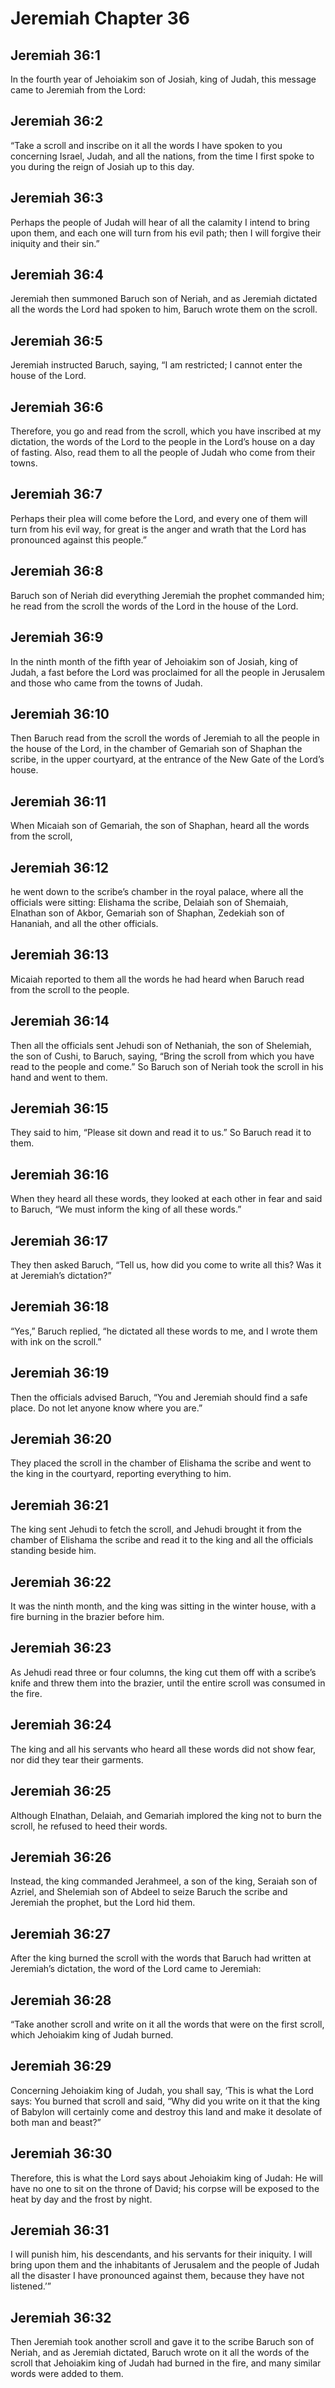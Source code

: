 # Jeremiah Chapter 36

## Jeremiah 36:1
In the fourth year of Jehoiakim son of Josiah, king of Judah, this message came to Jeremiah from the Lord:

## Jeremiah 36:2
“Take a scroll and inscribe on it all the words I have spoken to you concerning Israel, Judah, and all the nations, from the time I first spoke to you during the reign of Josiah up to this day.

## Jeremiah 36:3
Perhaps the people of Judah will hear of all the calamity I intend to bring upon them, and each one will turn from his evil path; then I will forgive their iniquity and their sin.”

## Jeremiah 36:4
Jeremiah then summoned Baruch son of Neriah, and as Jeremiah dictated all the words the Lord had spoken to him, Baruch wrote them on the scroll.

## Jeremiah 36:5
Jeremiah instructed Baruch, saying, “I am restricted; I cannot enter the house of the Lord.

## Jeremiah 36:6
Therefore, you go and read from the scroll, which you have inscribed at my dictation, the words of the Lord to the people in the Lord’s house on a day of fasting. Also, read them to all the people of Judah who come from their towns.

## Jeremiah 36:7
Perhaps their plea will come before the Lord, and every one of them will turn from his evil way, for great is the anger and wrath that the Lord has pronounced against this people.”

## Jeremiah 36:8
Baruch son of Neriah did everything Jeremiah the prophet commanded him; he read from the scroll the words of the Lord in the house of the Lord.

## Jeremiah 36:9
In the ninth month of the fifth year of Jehoiakim son of Josiah, king of Judah, a fast before the Lord was proclaimed for all the people in Jerusalem and those who came from the towns of Judah.

## Jeremiah 36:10
Then Baruch read from the scroll the words of Jeremiah to all the people in the house of the Lord, in the chamber of Gemariah son of Shaphan the scribe, in the upper courtyard, at the entrance of the New Gate of the Lord’s house.

## Jeremiah 36:11
When Micaiah son of Gemariah, the son of Shaphan, heard all the words from the scroll,

## Jeremiah 36:12
he went down to the scribe’s chamber in the royal palace, where all the officials were sitting: Elishama the scribe, Delaiah son of Shemaiah, Elnathan son of Akbor, Gemariah son of Shaphan, Zedekiah son of Hananiah, and all the other officials.

## Jeremiah 36:13
Micaiah reported to them all the words he had heard when Baruch read from the scroll to the people.

## Jeremiah 36:14
Then all the officials sent Jehudi son of Nethaniah, the son of Shelemiah, the son of Cushi, to Baruch, saying, “Bring the scroll from which you have read to the people and come.” So Baruch son of Neriah took the scroll in his hand and went to them.

## Jeremiah 36:15
They said to him, “Please sit down and read it to us.” So Baruch read it to them.

## Jeremiah 36:16
When they heard all these words, they looked at each other in fear and said to Baruch, “We must inform the king of all these words.”

## Jeremiah 36:17
They then asked Baruch, “Tell us, how did you come to write all this? Was it at Jeremiah’s dictation?”

## Jeremiah 36:18
“Yes,” Baruch replied, “he dictated all these words to me, and I wrote them with ink on the scroll.”

## Jeremiah 36:19
Then the officials advised Baruch, “You and Jeremiah should find a safe place. Do not let anyone know where you are.”

## Jeremiah 36:20
They placed the scroll in the chamber of Elishama the scribe and went to the king in the courtyard, reporting everything to him.

## Jeremiah 36:21
The king sent Jehudi to fetch the scroll, and Jehudi brought it from the chamber of Elishama the scribe and read it to the king and all the officials standing beside him.

## Jeremiah 36:22
It was the ninth month, and the king was sitting in the winter house, with a fire burning in the brazier before him.

## Jeremiah 36:23
As Jehudi read three or four columns, the king cut them off with a scribe’s knife and threw them into the brazier, until the entire scroll was consumed in the fire.

## Jeremiah 36:24
The king and all his servants who heard all these words did not show fear, nor did they tear their garments.

## Jeremiah 36:25
Although Elnathan, Delaiah, and Gemariah implored the king not to burn the scroll, he refused to heed their words.

## Jeremiah 36:26
Instead, the king commanded Jerahmeel, a son of the king, Seraiah son of Azriel, and Shelemiah son of Abdeel to seize Baruch the scribe and Jeremiah the prophet, but the Lord hid them.

## Jeremiah 36:27
After the king burned the scroll with the words that Baruch had written at Jeremiah’s dictation, the word of the Lord came to Jeremiah:

## Jeremiah 36:28
“Take another scroll and write on it all the words that were on the first scroll, which Jehoiakim king of Judah burned.

## Jeremiah 36:29
Concerning Jehoiakim king of Judah, you shall say, ‘This is what the Lord says: You burned that scroll and said, “Why did you write on it that the king of Babylon will certainly come and destroy this land and make it desolate of both man and beast?”

## Jeremiah 36:30
Therefore, this is what the Lord says about Jehoiakim king of Judah: He will have no one to sit on the throne of David; his corpse will be exposed to the heat by day and the frost by night.

## Jeremiah 36:31
I will punish him, his descendants, and his servants for their iniquity. I will bring upon them and the inhabitants of Jerusalem and the people of Judah all the disaster I have pronounced against them, because they have not listened.’”

## Jeremiah 36:32
Then Jeremiah took another scroll and gave it to the scribe Baruch son of Neriah, and as Jeremiah dictated, Baruch wrote on it all the words of the scroll that Jehoiakim king of Judah had burned in the fire, and many similar words were added to them.
